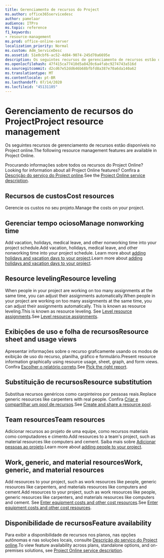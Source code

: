 ```yaml
---
title: Gerenciamento de recursos do Project
ms.author: office365servicedesc
author: pamelaar
audience: ITPro
ms.topic: reference
f1_keywords:
- resource-management
ms.prod: office-online-server
localization_priority: Normal
ms.custom: Adm_ServiceDesc
ms.assetid: 51e0cbf6-ac52-4d84-9074-245d70a6695e
description: Os seguintes recursos de gerenciamento de recursos estão disponíveis no Project online.
ms.openlocfilehash: 47f415ca77410d5a8420c6a4fabc9274743a516d
ms.sourcegitcommit: d2cd67e52dd646b68bfbfd8a387e70a6da140a62
ms.translationtype: MT
ms.contentlocale: pt-BR
ms.lasthandoff: 07/14/2020
ms.locfileid: "45131105"
---
```

# <a name="project-resource-management"></a><span data-ttu-id="fddaf-103">Gerenciamento de recursos do Project</span><span class="sxs-lookup"><span data-stu-id="fddaf-103">Project resource management</span></span>

<span data-ttu-id="fddaf-104">Os seguintes recursos de gerenciamento de recursos estão disponíveis no Project online.</span><span class="sxs-lookup"><span data-stu-id="fddaf-104">The following resource management features are available in Project Online.</span></span>
  
<span data-ttu-id="fddaf-105">Procurando informações sobre todos os recursos do Project Online?</span><span class="sxs-lookup"><span data-stu-id="fddaf-105">Looking for information about all Project Online features?</span></span> <span data-ttu-id="fddaf-106">Confira a [Descrição do serviço do Project online](project-online-service-description.md).</span><span class="sxs-lookup"><span data-stu-id="fddaf-106">See the [Project Online service description](project-online-service-description.md).</span></span>
  
## <a name="cost-resources"></a><span data-ttu-id="fddaf-107">Recursos de custos</span><span class="sxs-lookup"><span data-stu-id="fddaf-107">Cost resources</span></span>

<span data-ttu-id="fddaf-108">Gerencie os custos no seu projeto.</span><span class="sxs-lookup"><span data-stu-id="fddaf-108">Manage the costs on your project.</span></span>
  
## <a name="manage-nonworking-time"></a><span data-ttu-id="fddaf-109">Gerenciar tempo ocioso</span><span class="sxs-lookup"><span data-stu-id="fddaf-109">Manage nonworking time</span></span>

<span data-ttu-id="fddaf-110">Add vacation, holidays, medical leave, and other nonworking time into your project schedule.</span><span class="sxs-lookup"><span data-stu-id="fddaf-110">Add vacation, holidays, medical leave, and other nonworking time into your project schedule.</span></span> <span data-ttu-id="fddaf-111">Learn more about [adding holidays and vacation days to your project](https://go.microsoft.com/fwlink/p/?LinkId=271337).</span><span class="sxs-lookup"><span data-stu-id="fddaf-111">Learn more about [adding holidays and vacation days to your project](https://go.microsoft.com/fwlink/p/?LinkId=271337).</span></span>
  
## <a name="resource-leveling"></a><span data-ttu-id="fddaf-112">Resource leveling</span><span class="sxs-lookup"><span data-stu-id="fddaf-112">Resource leveling</span></span>

<span data-ttu-id="fddaf-113">When people in your project are working on too many assignments at the same time, you can adjust their assignments automatically.</span><span class="sxs-lookup"><span data-stu-id="fddaf-113">When people in your project are working on too many assignments at the same time, you can adjust their assignments automatically.</span></span> <span data-ttu-id="fddaf-114">This is known as resource leveling.</span><span class="sxs-lookup"><span data-stu-id="fddaf-114">This is known as resource leveling.</span></span> <span data-ttu-id="fddaf-115">See [Level resource assignments](https://go.microsoft.com/fwlink/p/?LinkId=271348).</span><span class="sxs-lookup"><span data-stu-id="fddaf-115">See [Level resource assignments](https://go.microsoft.com/fwlink/p/?LinkId=271348).</span></span>
  
## <a name="resource-sheet-and-usage-views"></a><span data-ttu-id="fddaf-116">Exibições de uso e folha de recursos</span><span class="sxs-lookup"><span data-stu-id="fddaf-116">Resource sheet and usage views</span></span>

<span data-ttu-id="fddaf-117">Apresentar informações sobre o recurso graficamente usando os modos de exibição de uso do recurso, planilha, gráfico e formulário.</span><span class="sxs-lookup"><span data-stu-id="fddaf-117">Present resource information graphically using resource usage, sheet, graph, and form views.</span></span> <span data-ttu-id="fddaf-118">Confira [Escolher o relatório correto](https://go.microsoft.com/fwlink/?LinkId=402920).</span><span class="sxs-lookup"><span data-stu-id="fddaf-118">See [Pick the right report](https://go.microsoft.com/fwlink/?LinkId=402920).</span></span>
  
## <a name="resource-substitution"></a><span data-ttu-id="fddaf-119">Substituição de recursos</span><span class="sxs-lookup"><span data-stu-id="fddaf-119">Resource substitution</span></span>

<span data-ttu-id="fddaf-120">Substitua recursos genéricos como carpinteiros por pessoas reais.</span><span class="sxs-lookup"><span data-stu-id="fddaf-120">Replace generic resources like carpenters with real people.</span></span> <span data-ttu-id="fddaf-121">Confira [Criar e compartilhar um pool de recursos](https://go.microsoft.com/fwlink/?LinkId=402921).</span><span class="sxs-lookup"><span data-stu-id="fddaf-121">See [Create and share a resource pool](https://go.microsoft.com/fwlink/?LinkId=402921).</span></span>
  
## <a name="team-resources"></a><span data-ttu-id="fddaf-122">Team resources</span><span class="sxs-lookup"><span data-stu-id="fddaf-122">Team resources</span></span>

<span data-ttu-id="fddaf-123">Adicionar recursos ao projeto de uma equipe, como recursos materiais como computadores e cimento.</span><span class="sxs-lookup"><span data-stu-id="fddaf-123">Add resources to a team's project, such as material resources like computers and cement.</span></span> <span data-ttu-id="fddaf-124">Saiba mais sobre [Adicionar pessoas ao projeto](https://go.microsoft.com/fwlink/p/?LinkId=271347).</span><span class="sxs-lookup"><span data-stu-id="fddaf-124">Learn more about [adding people to your project](https://go.microsoft.com/fwlink/p/?LinkId=271347).</span></span>
  
## <a name="work-generic-and-material-resources"></a><span data-ttu-id="fddaf-125">Work, generic, and material resources</span><span class="sxs-lookup"><span data-stu-id="fddaf-125">Work, generic, and material resources</span></span>

<span data-ttu-id="fddaf-126">Add resources to your project, such as work resources like people, generic resources like carpenters, and materials resources like computers and cement.</span><span class="sxs-lookup"><span data-stu-id="fddaf-126">Add resources to your project, such as work resources like people, generic resources like carpenters, and materials resources like computers and cement.</span></span> <span data-ttu-id="fddaf-127">See [Enter equipment costs and other cost resources](https://go.microsoft.com/fwlink/?LinkId=402922).</span><span class="sxs-lookup"><span data-stu-id="fddaf-127">See [Enter equipment costs and other cost resources](https://go.microsoft.com/fwlink/?LinkId=402922).</span></span>
  
## <a name="feature-availability"></a><span data-ttu-id="fddaf-128">Disponibilidade de recursos</span><span class="sxs-lookup"><span data-stu-id="fddaf-128">Feature availability</span></span>

<span data-ttu-id="fddaf-129">Para exibir a disponibilidade de recursos nos planos, nas opções autônomas e nas soluções locais, consulte [Descrição do serviço do Project online](project-online-service-description.md).</span><span class="sxs-lookup"><span data-stu-id="fddaf-129">To view feature availability across plans, standalone options, and on-premises solutions, see [Project Online service description](project-online-service-description.md).</span></span>
  

